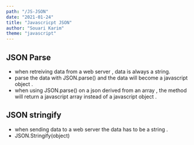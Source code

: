 ```yaml
---
path: "/JS-JSON"
date: "2021-01-24"
title: "Javascricpt JSON"
author: "Souari Karim"
theme: "javascript"
---
```


## JSON Parse

- when retreiving data from a web server , data is always a string.
- parse the data with JSON.parse() and the data will become a javascript object .
- when using JSON.parse() on a json derived from an array , the method will return a javascript array instead of a javascript object .

## JSON stringify

- when sending data to a web server the data has to be a string .
- JSON.Stringify(object)
